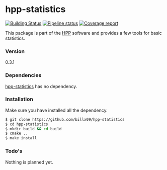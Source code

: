 # hpp-statistics

[![Building Status](https://travis-ci.org/humanoid-path-planner/hpp-statistics.svg?branch=master)](https://travis-ci.org/humanoid-path-planner/hpp-statistics)
[![Pipeline status](https://gepgitlab.laas.fr/humanoid-path-planner/hpp-statistics/badges/master/pipeline.svg)](https://gepgitlab.laas.fr/humanoid-path-planner/hpp-statistics/commits/master)
[![Coverage report](https://gepgitlab.laas.fr/humanoid-path-planner/hpp-statistics/badges/master/coverage.svg?job=doc-coverage)](http://projects.laas.fr/gepetto/doc/humanoid-path-planner/hpp-statistics/master/coverage/)

This package is part of the [HPP] software and provides a few tools for basic statistics.

### Version
0.3.1

### Dependencies

[hpp-statistics] has no dependency.

### Installation

Make sure you have installed all the dependency.

```sh
$ git clone https://github.com/billx09/hpp-statistics
$ cd hpp-statistics
$ mkdir build && cd build
$ cmake ..
$ make install
```

### Todo's

Nothing is planned yet.

[hpp-core]:https://github.com/humanoid-path-planner/hpp-core
[HPP]:https://github.com/humanoid-path-planner/hpp-doc
[hpp-statistics]:https://github.com/billx09/hpp-statistics
[hpp-corbaserver]:https://github.com/humanoid-path-planner/hpp-corbaserver
[hpp-wholebody-step-corba]:https://github.com/humanoid-path-planner/hpp-wholebody-step-corba
[hpp-manipulation]:https://github.com/billx09/hpp-manipulation
[hpp-manipulation-corba]:https://github.com/billx09/hpp-manipulation
[hpp-manipulation-urdf]:https://github.com/billx09/hpp-manipulation-urdf
[hpp-model]:https://github.com/humanoid-path-planner/hpp-model
[hpp-util]:https://github.com/humanoid-path-planner/hpp-util
